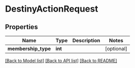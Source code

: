 # DestinyActionRequest

## Properties
Name | Type | Description | Notes
------------ | ------------- | ------------- | -------------
**membership_type** | **int** |  | [optional] 

[[Back to Model list]](../README.md#documentation-for-models) [[Back to API list]](../README.md#documentation-for-api-endpoints) [[Back to README]](../README.md)



